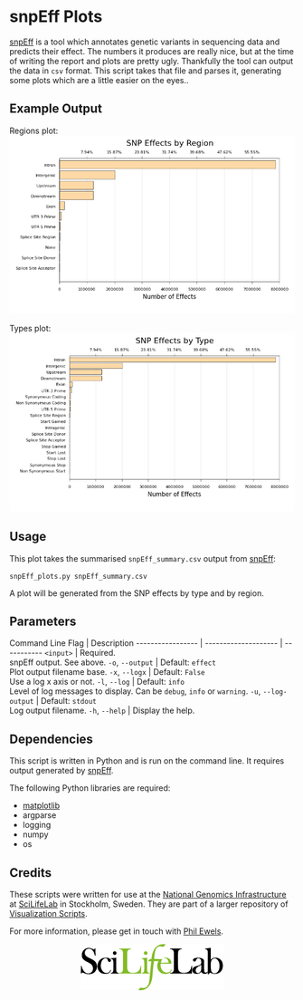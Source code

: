 # snpEff Plots
[snpEff](http://snpeff.sourceforge.net/) is a tool which annotates genetic
variants in sequencing data and predicts their effect. The numbers
it produces are really nice, but at the time of writing the report
and plots are pretty ugly. Thankfully the tool can output the data in
`csv` format. This script takes that file and parses it, generating
some plots which are a little easier on the eyes..

## Example Output

Regions plot:
![Effect Type Plot](../examples/snpEff_effect_regions.png)

Types plot:
![Effect Type Plot](../examples/snpEff_effect_types.png)

## Usage
This plot takes the summarised `snpEff_summary.csv` output from
[snpEff](http://snpeff.sourceforge.net/):

    snpEff_plots.py snpEff_summary.csv

A plot will be generated from the SNP effects by type and by region.

## Parameters
Command Line Flag | Description
----------------- | -------------------- | -----------
`<input>` | Required.<br>snpEff output. See above.
`-o`, `--output` | Default: `effect`<br>Plot output filename base.
`-x`, `--logx` | Default: `False`<br>Use a log x axis or not.
`-l`, `--log` | Default: `info`<br>Level of log messages to display. Can be `debug`, `info` or `warning`.
`-u`, `--log-output` | Default: `stdout`<br>Log output filename.
`-h`, `--help` | Display the help.

## Dependencies

This script is written in Python and is run on the command line. It requires
output generated by [snpEff](http://snpeff.sourceforge.net/).

The following Python libraries are required:

* [matplotlib](http://matplotlib.org/)
* argparse
* logging
* numpy
* os

## Credits
These scripts were written for use at the 
[National Genomics Infrastructure](https://portal.scilifelab.se/genomics/)
at [SciLifeLab](http://www.scilifelab.se/) in Stockholm, Sweden. They are 
part of a larger repository of
[Visualization Scripts](https://github.com/SciLifeLab/visualizations).

For more information, please get in touch with
[Phil Ewels](https://github.com/ewels).

<p align="center"><a href="http://www.scilifelab.se/" target="_blank"><img src="../examples/SciLifeLab_logo.png" title="SciLifeLab"></a></p>
